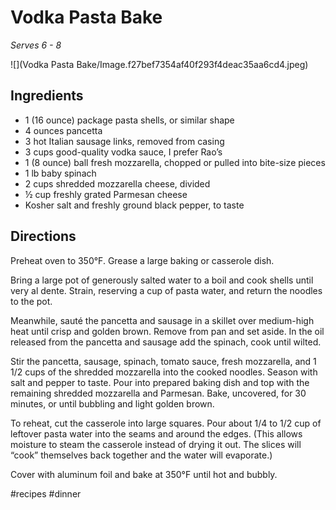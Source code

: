 # Vodka Pasta Bake
_Serves 6 - 8_

![](Vodka Pasta Bake/Image.f27bef7354af40f293f4deac35aa6cd4.jpeg)

## Ingredients
* 1 (16 ounce) package pasta shells, or similar shape
* 4 ounces pancetta
* 3 hot Italian sausage links, removed from casing
* 3 cups good-quality vodka sauce, I prefer Rao’s
* 1 (8 ounce) ball fresh mozzarella, chopped or pulled into bite-size pieces
* 1 lb baby spinach
* 2 cups shredded mozzarella cheese, divided
* ½ cup freshly grated Parmesan cheese
* Kosher salt and freshly ground black pepper, to taste

## Directions
Preheat oven to 350°F. Grease a large baking or casserole dish.

Bring a large pot of generously salted water to a boil and cook shells until very al dente. Strain, reserving a cup of pasta water, and return the noodles to the pot.

Meanwhile, sauté the pancetta and sausage in a skillet over medium-high heat until crisp and golden brown. Remove from pan and set aside. In the oil released from the pancetta and sausage add the spinach, cook until wilted.

Stir the pancetta, sausage, spinach, tomato sauce, fresh mozzarella, and 1 1/2 cups of the shredded mozzarella into the cooked noodles. Season with salt and pepper to taste. Pour into prepared baking dish and top with the remaining shredded mozzarella and Parmesan. Bake, uncovered, for 30 minutes, or until bubbling and light golden brown.

To reheat, cut the casserole into large squares. Pour about 1/4 to 1/2 cup of leftover pasta water into the seams and around the edges. (This allows moisture to steam the casserole instead of drying it out. The slices will “cook” themselves back together and the water will evaporate.)

Cover with aluminum foil and bake at 350°F until hot and bubbly.

#recipes #dinner